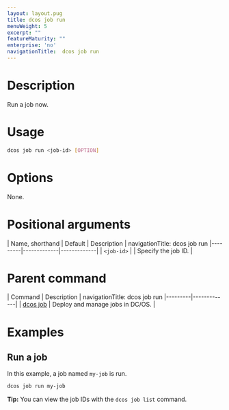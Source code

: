 ```yaml
---
layout: layout.pug
title: dcos job run
menuWeight: 5
excerpt: ""
featureMaturity: ""
enterprise: 'no'
navigationTitle:  dcos job run
---
```


<!-- This source repo for this topic is https://github.com/dcos/dcos-docs -->

    
# Description
Run a job now.

# Usage

```bash
dcos job run <job-id> [OPTION]
```

# Options

None.

# Positional arguments

| Name, shorthand | Default | Description |
navigationTitle:  dcos job run
|---------|-------------|-------------|
| `<job-id>`   |             |  Specify the job ID. |

# Parent command

| Command | Description |
navigationTitle:  dcos job run
|---------|-------------|
| [dcos job](/1.10/cli/command-reference/dcos-job/) |  Deploy and manage jobs in DC/OS. |

# Examples

## Run a job

In this example, a job named `my-job` is run.

```bash
dcos job run my-job
```

**Tip:** You can view the job IDs with the `dcos job list` command.
